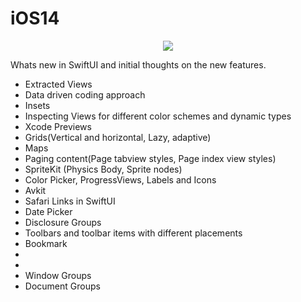 # iOS14

<p align="center">
<img src="https://img.shields.io/badge/iOS14-Swift%205.2-orange"/>
</p>

Whats new in SwiftUI and initial thoughts on the new features.

- Extracted Views
- Data driven coding approach
- Insets 
- Inspecting Views for different color schemes and dynamic types
- Xcode Previews
- Grids(Vertical and horizontal, Lazy, adaptive)
- Maps
- Paging content(Page tabview styles, Page index view styles)
- SpriteKit (Physics Body, Sprite nodes)
- Color Picker, ProgressViews, Labels and Icons
- Avkit
- Safari Links in SwiftUI 
- Date Picker
- Disclosure Groups
- Toolbars and toolbar items with different placements
- Bookmark
-
-
- Window Groups
- Document Groups
